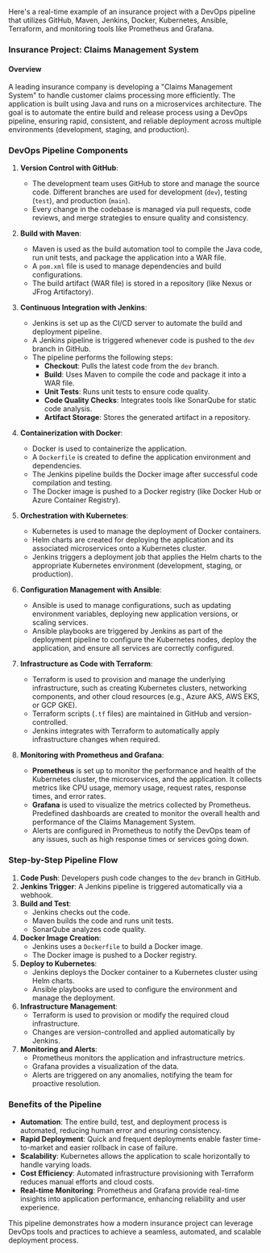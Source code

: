 Here's a real-time example of an insurance project with a DevOps pipeline that utilizes GitHub, Maven, Jenkins, Docker, Kubernetes, Ansible, Terraform, and monitoring tools like Prometheus and Grafana.

### **Insurance Project: Claims Management System**

#### **Overview**
A leading insurance company is developing a "Claims Management System" to handle customer claims processing more efficiently. The application is built using Java and runs on a microservices architecture. The goal is to automate the entire build and release process using a DevOps pipeline, ensuring rapid, consistent, and reliable deployment across multiple environments (development, staging, and production).

### **DevOps Pipeline Components**

1. **Version Control with GitHub**:
   - The development team uses GitHub to store and manage the source code. Different branches are used for development (`dev`), testing (`test`), and production (`main`).
   - Every change in the codebase is managed via pull requests, code reviews, and merge strategies to ensure quality and consistency.

2. **Build with Maven**:
   - Maven is used as the build automation tool to compile the Java code, run unit tests, and package the application into a WAR file.
   - A `pom.xml` file is used to manage dependencies and build configurations.
   - The build artifact (WAR file) is stored in a repository (like Nexus or JFrog Artifactory).

3. **Continuous Integration with Jenkins**:
   - Jenkins is set up as the CI/CD server to automate the build and deployment pipeline.
   - A Jenkins pipeline is triggered whenever code is pushed to the `dev` branch in GitHub.
   - The pipeline performs the following steps:
     - **Checkout**: Pulls the latest code from the `dev` branch.
     - **Build**: Uses Maven to compile the code and package it into a WAR file.
     - **Unit Tests**: Runs unit tests to ensure code quality.
     - **Code Quality Checks**: Integrates tools like SonarQube for static code analysis.
     - **Artifact Storage**: Stores the generated artifact in a repository.

4. **Containerization with Docker**:
   - Docker is used to containerize the application.
   - A `Dockerfile` is created to define the application environment and dependencies.
   - The Jenkins pipeline builds the Docker image after successful code compilation and testing.
   - The Docker image is pushed to a Docker registry (like Docker Hub or Azure Container Registry).

5. **Orchestration with Kubernetes**:
   - Kubernetes is used to manage the deployment of Docker containers.
   - Helm charts are created for deploying the application and its associated microservices onto a Kubernetes cluster.
   - Jenkins triggers a deployment job that applies the Helm charts to the appropriate Kubernetes environment (development, staging, or production).

6. **Configuration Management with Ansible**:
   - Ansible is used to manage configurations, such as updating environment variables, deploying new application versions, or scaling services.
   - Ansible playbooks are triggered by Jenkins as part of the deployment pipeline to configure the Kubernetes nodes, deploy the application, and ensure all services are correctly configured.

7. **Infrastructure as Code with Terraform**:
   - Terraform is used to provision and manage the underlying infrastructure, such as creating Kubernetes clusters, networking components, and other cloud resources (e.g., Azure AKS, AWS EKS, or GCP GKE).
   - Terraform scripts (`.tf` files) are maintained in GitHub and version-controlled.
   - Jenkins integrates with Terraform to automatically apply infrastructure changes when required.

8. **Monitoring with Prometheus and Grafana**:
   - **Prometheus** is set up to monitor the performance and health of the Kubernetes cluster, the microservices, and the application. It collects metrics like CPU usage, memory usage, request rates, response times, and error rates.
   - **Grafana** is used to visualize the metrics collected by Prometheus. Predefined dashboards are created to monitor the overall health and performance of the Claims Management System.
   - Alerts are configured in Prometheus to notify the DevOps team of any issues, such as high response times or services going down.

### **Step-by-Step Pipeline Flow**

1. **Code Push**: Developers push code changes to the `dev` branch in GitHub.
2. **Jenkins Trigger**: A Jenkins pipeline is triggered automatically via a webhook.
3. **Build and Test**:
   - Jenkins checks out the code.
   - Maven builds the code and runs unit tests.
   - SonarQube analyzes code quality.
4. **Docker Image Creation**:
   - Jenkins uses a `Dockerfile` to build a Docker image.
   - The Docker image is pushed to a Docker registry.
5. **Deploy to Kubernetes**:
   - Jenkins deploys the Docker container to a Kubernetes cluster using Helm charts.
   - Ansible playbooks are used to configure the environment and manage the deployment.
6. **Infrastructure Management**:
   - Terraform is used to provision or modify the required cloud infrastructure.
   - Changes are version-controlled and applied automatically by Jenkins.
7. **Monitoring and Alerts**:
   - Prometheus monitors the application and infrastructure metrics.
   - Grafana provides a visualization of the data.
   - Alerts are triggered on any anomalies, notifying the team for proactive resolution.

### **Benefits of the Pipeline**

- **Automation**: The entire build, test, and deployment process is automated, reducing human error and ensuring consistency.
- **Rapid Deployment**: Quick and frequent deployments enable faster time-to-market and easier rollback in case of failure.
- **Scalability**: Kubernetes allows the application to scale horizontally to handle varying loads.
- **Cost Efficiency**: Automated infrastructure provisioning with Terraform reduces manual efforts and cloud costs.
- **Real-time Monitoring**: Prometheus and Grafana provide real-time insights into application performance, enhancing reliability and user experience.

This pipeline demonstrates how a modern insurance project can leverage DevOps tools and practices to achieve a seamless, automated, and scalable deployment process.